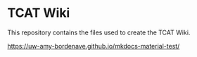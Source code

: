 # TCAT Wiki
 
This repository contains the files used to create the TCAT Wiki.

https://uw-amy-bordenave.github.io/mkdocs-material-test/
